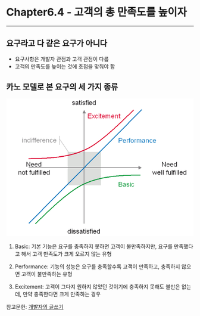 # Chapter6.4 - 고객의 총 만족도를 높이자
---

## 요구라고 다 같은 요구가 아니다
- 요구사항은 개발자 관점과 고객 관점이 다름
- 고객의 만족도를 높이는 것에 초점을 맞춰야 함

## 카노 모델로 본 요구의 세 가지 종류
![카노 모델](./../img/Kano_Model.gif)

1. Basic: 기본 기능은 요구를 충족하지 못하면 고객이 불만족하지만, 요구를 만족했다고 해서 고객 만족도가 크게 오르지 않는 유형

2. Performance: 기능의 성능은 요구를 충족할수록 고객이 만족하고, 충족하지 않으면 고객이 불만족하는 유형

3. Excitement: 고객이 그다지 원하지 않았던 것이기에 충족하지 못해도 불만은 없는데, 만약 충족한다면 크게 만족하는 경우

참고문헌: [개발자의 글쓰기](http://www.kyobobook.co.kr/product/detailViewKor.laf?ejkGb=KOR&mallGb=KOR&barcode=9791158391744&orderClick=LAG&Kc=#N)